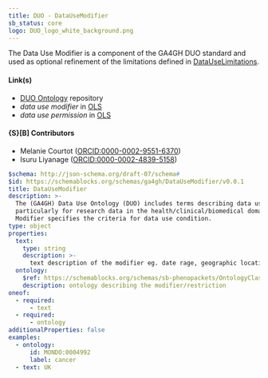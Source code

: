 ```yaml
---
title: DUO - DataUseModifier
sb_status: core
logo: DUO_logo_white_background.png
---
```


The Data Use Modifier is a component of the GA4GH DUO standard and used
as optional refinement of the limitations defined in [DataUseLimitations](/schema_pages/DataUseLimitations/).

<!--more-->

#### Link(s)

* [DUO Ontology](https://github.com/EBISPOT/DUO) repository
* _data use modifier_ in [OLS](http://purl.obolibrary.org/obo/DUO_0000017)
* _data use permission_ in [OLS](http://purl.obolibrary.org/obo/DUO_0000001)

#### {S}[B] Contributors

* Melanie Courtot ([ORCID:0000-0002-9551-6370](https://orcid.org/0000-0002-9551-6370))
* Isuru Liyanage ([ORCID:0000-0002-4839-5158](https://orcid.org/0000-0002-4839-5158))

<!--schema_block_start-->
```yaml
$schema: http://json-schema.org/draft-07/schema#
$id: https://schemablocks.org/schemas/ga4gh/DataUseModifier/v0.0.1
title: DataUseModifier
description: >-
  The (GA4GH) Data Use Ontology (DUO) includes terms describing data use conditions,
  particularly for research data in the health/clinical/biomedical domain.
  Modifier specifies the criteria for data use condition.
type: object
properties:
  text:
    type: string
    description: >-
      text description of the modifier eg. date rage, geographic location, user/institute (RI)
  ontology:
    $ref: https://schemablocks.org/schemas/sb-phenopackets/OntologyClass/v1.0.0
    description: ontology describing the modifier/restriction
oneof:
  - required:
      - text
  - required:
      - ontology
additionalProperties: false
examples:
  - ontology:
      id: MONDO:0004992
      label: cancer
  - text: UK
```
<!--schema_block_end-->
